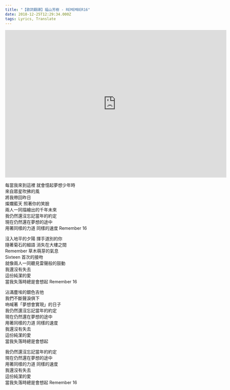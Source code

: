 ```yaml
---
title: "【歌詞翻譯】福山芳樹 - REMEMBER16"
date: 2018-12-25T12:29:34.000Z
tags: Lyrics, Translate
---
```


<iframe width="720" height="480" src="https://www.youtube.com/embed/3b3lFaF8W84" frameborder="0" allow="accelerometer; autoplay; clipboard-write; encrypted-media; gyroscope; picture-in-picture" allowfullscreen></iframe>

每當我來到這裡 就會憶起夢想少年時
<br>來自眾星吹拂的風
<br>將我帶回昨日
<br>燦爛藍天 照著你的笑臉
<br>兩人一同描繪出的千年未來
<br>我仍然還沒忘記當年的約定
<br>現在仍然還在夢想的途中
<br>用著同樣的力道 同樣的速度 Remember 16

沒入地平的夕陽 揮手道別的你
<br>隨著菊石的細語 消失在大樓之間
<br>Remember 草木萌芽的氣息
<br>Sixteen 首次的接吻
<br>就像兩人一同聽見雷聲般的鼓動
<br>我還沒有失去
<br>這份純潔的愛
<br>當我失落時總是會想起 Remember 16

沾滿塵埃的銀色吉他
<br>我們不斷聲淚俱下
<br>吶喊著「夢想會實現」的日子
<br>我仍然還沒忘記當年的約定
<br>現在仍然還在夢想的途中
<br>用著同樣的力道 同樣的速度
<br>我還沒有失去
<br>這份純潔的愛
<br>當我失落時總是會想起

我仍然還沒忘記當年的約定
<br>現在仍然還在夢想的途中
<br>用著同樣的力道 同樣的速度
<br>我還沒有失去
<br>這份純潔的愛
<br>當我失落時總是會想起 Remember 16
